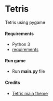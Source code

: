 # Tetris

Tetris using pygame

#### Requirements

- Python 3
- [requirements](https://github.com/jphatig/tetris/requirements.txt)

#### Run game

- Run **main.py** file

#### Credits

- [Tetris main theme](https://commons.wikimedia.org/wiki/File:Tetris_theme.ogg)

